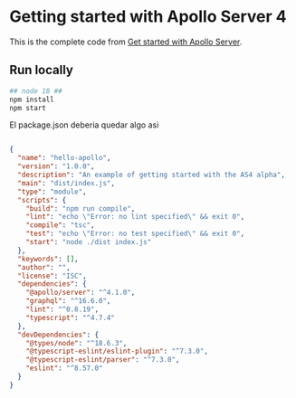 # Getting started with Apollo Server 4

This is the complete code from [Get started with Apollo Server](https://www.apollographql.com/docs/apollo-server/v4/getting-started).

## Run locally

```bash
## node 18 ##
npm install
npm start

```

El package.json deberia quedar algo asi
```json

{
  "name": "hello-apollo",
  "version": "1.0.0",
  "description": "An example of getting started with the AS4 alpha",
  "main": "dist/index.js",
  "type": "module",
  "scripts": {
    "build": "npm run compile",
    "lint": "echo \"Error: no lint specified\" && exit 0",
    "compile": "tsc",
    "test": "echo \"Error: no test specified\" && exit 0",
    "start": "node ./dist index.js"
  },
  "keywords": [],
  "author": "",
  "license": "ISC",
  "dependencies": {
    "@apollo/server": "^4.1.0",
    "graphql": "^16.6.0",
    "lint": "^0.8.19",
    "typescript": "^4.7.4"
  },
  "devDependencies": {
    "@types/node": "^18.6.3",
    "@typescript-eslint/eslint-plugin": "^7.3.0",
    "@typescript-eslint/parser": "^7.3.0",
    "eslint": "^8.57.0"
  }
}

```

